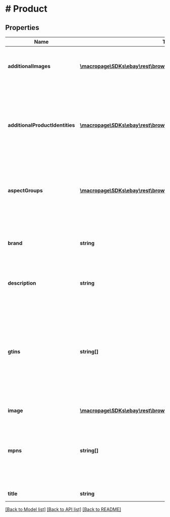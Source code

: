 # # Product

## Properties

Name | Type | Description | Notes
------------ | ------------- | ------------- | -------------
**additionalImages** | [**\macropage\SDKs\ebay\rest\browse\Model\Image[]**](Image.md) | An array of containers with the URLs for the product images that are in addition to the primary image. | [optional] 
**additionalProductIdentities** | [**\macropage\SDKs\ebay\rest\browse\Model\AdditionalProductIdentity[]**](AdditionalProductIdentity.md) | An array of product identifiers associated with the item. This container is returned if the seller has associated the eBay Product Identifier (ePID) with the item and in the request fieldgroups is set to PRODUCT. | [optional] 
**aspectGroups** | [**\macropage\SDKs\ebay\rest\browse\Model\AspectGroup[]**](AspectGroup.md) | An array of containers for the product aspects. Each group contains the aspect group name and the aspect name/value pairs. | [optional] 
**brand** | **string** | The brand associated with product. To identify the product, this is always used along with MPN (manufacturer part number). | [optional] 
**description** | **string** | The rich description of an eBay product, which might contain HTML. | [optional] 
**gtins** | **string[]** | An array of all the possible GTINs values associated with the product. A GTIN is a unique Global Trade Item number of the item as defined by http://www.gtin.info. This can be a UPC (Universal Product Code), EAN (European Article Number), or an ISBN (International Standard Book Number) value. | [optional] 
**image** | [**\macropage\SDKs\ebay\rest\browse\Model\Image**](Image.md) |  | [optional] 
**mpns** | **string[]** | An array of all possible MPN values associated with the product. A MPNs is manufacturer part number of the product. To identify the product, this is always used along with brand. | [optional] 
**title** | **string** | The title of the product. | [optional] 

[[Back to Model list]](../../README.md#documentation-for-models) [[Back to API list]](../../README.md#documentation-for-api-endpoints) [[Back to README]](../../README.md)


